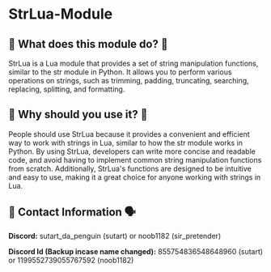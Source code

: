 # StrLua-Module

## **🧐 What does this module do? 🧐**

StrLua is a Lua module that provides a set of string manipulation functions, similar to the str module in Python. It allows you to perform various operations on strings, such as trimming, padding, truncating, searching, replacing, splitting, and formatting.

## **🧐 Why should you use it? 🧐**

People should use StrLua because it provides a convenient and efficient way to work with strings in Lua, similar to how the str module works in Python. By using StrLua, developers can write more concise and readable code, and avoid having to implement common string manipulation functions from scratch. Additionally, StrLua's functions are designed to be intuitive and easy to use, making it a great choice for anyone working with strings in Lua.

## **📝 Contact Information 🗣️**

**Discord:** sutart_da_penguin (sutart) or noob1182 (sir_pretender)

**Discord Id (Backup incase name changed):** 855754836548648960 (sutart) or 1199552739055767592 (noob1182)
